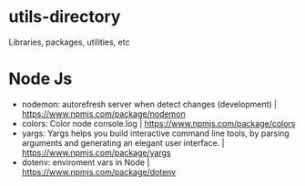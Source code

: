 # utils-directory
Libraries, packages, utilities, etc


# Node Js
- nodemon: autorefresh server when detect changes (development) | https://www.npmjs.com/package/nodemon
- colors: Color node console.log | https://www.npmjs.com/package/colors
- yargs: Yargs helps you build interactive command line tools, by parsing arguments and generating an elegant user interface. | https://www.npmjs.com/package/yargs
- dotenv: enviroment vars in Node | https://www.npmjs.com/package/dotenv

